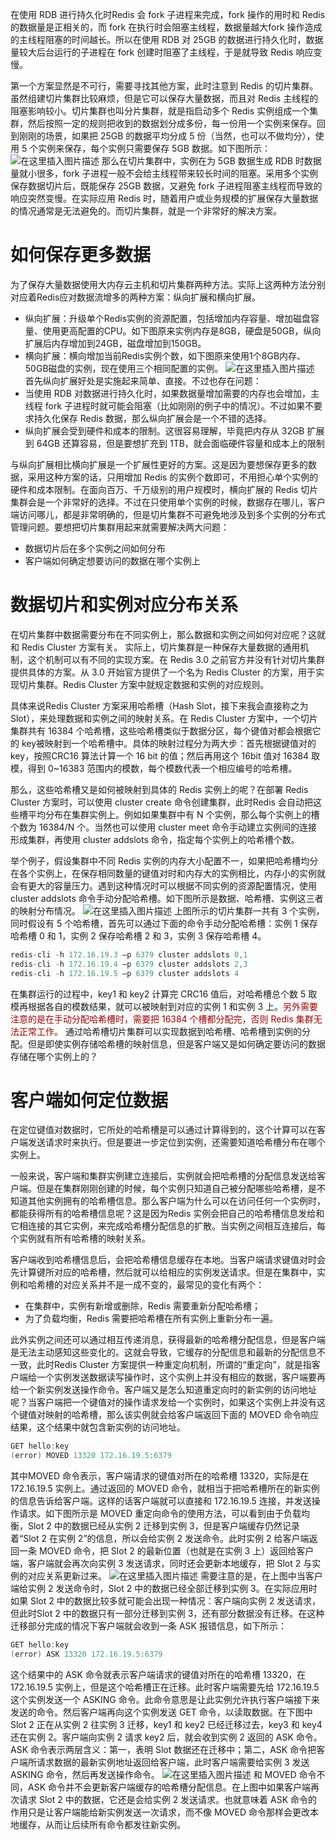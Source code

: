 ﻿在使用 RDB 进行持久化时Redis 会 fork 子进程来完成，fork 操作的用时和 Redis 的数据量是正相关的，而 fork 在执行时会阻塞主线程，数据量越大fork 操作造成的主线程阻塞的时间越长。所以在使用 RDB 对 25GB 的数据进行持久化时，数据量较大后台运行的子进程在 fork 创建时阻塞了主线程，于是就导致 Redis 响应变慢。

第一个方案显然是不可行，需要寻找其他方案，此时注意到 Redis 的切片集群。虽然组建切片集群比较麻烦，但是它可以保存大量数据，而且对 Redis 主线程的阻塞影响较小。切片集群也叫分片集群，就是指启动多个 Redis 实例组成一个集群，然后按照一定的规则把收到的数据划分成多份，每一份用一个实例来保存。回到刚刚的场景，如果把 25GB 的数据平均分成 5 份（当然，也可以不做均分），使用 5 个实例来保存，每个实例只需要保存 5GB 数据。如下图所示：
![在这里插入图片描述](https://img-blog.csdnimg.cn/49a0ab96f3e649e0a284d452c26695af.png)
那么在切片集群中，实例在为 5GB 数据生成 RDB 时数据量就小很多，fork 子进程一般不会给主线程带来较长时间的阻塞。采用多个实例保存数据切片后，既能保存 25GB 数据，又避免 fork 子进程阻塞主线程而导致的响应突然变慢。在实际应用 Redis 时，随着用户或业务规模的扩展保存大量数据的情况通常是无法避免的。而切片集群，就是一个非常好的解决方案。
# 如何保存更多数据
为了保存大量数据使用大内存云主机和切片集群两种方法。实际上这两种方法分别对应着Redis应对数据流增多的两种方案：纵向扩展和横向扩展。

 - 纵向扩展：升级单个Redis实例的资源配置，包括增加内存容量、增加磁盘容量、使用更高配置的CPU。如下图原来实例内存是8GB，硬盘是50GB，纵向扩展后内存增加到24GB，磁盘增加到150GB。
 - 横向扩展：横向增加当前Redis实例个数，如下图原来使用1个8GB内存、50GB磁盘的实例，现在使用三个相同配置的实例。
![在这里插入图片描述](https://img-blog.csdnimg.cn/7700fa112c034d84aa1757df7e4c88e9.png)
首先纵向扩展好处是实施起来简单、直接。不过也存在问题：
 - 当使用 RDB 对数据进行持久化时，如果数据量增加需要的内存也会增加，主线程 fork 子进程时就可能会阻塞（比如刚刚的例子中的情况）。不过如果不要求持久化保存 Redis 数据，那么纵向扩展会是一个不错的选择。
 - 纵向扩展会受到硬件和成本的限制。这很容易理解，毕竟把内存从 32GB 扩展到 64GB 还算容易，但是要想扩充到 1TB，就会面临硬件容量和成本上的限制

与纵向扩展相比横向扩展是一个扩展性更好的方案。这是因为要想保存更多的数据，采用这种方案的话，只用增加 Redis 的实例个数即可，不用担心单个实例的硬件和成本限制。在面向百万、千万级别的用户规模时，横向扩展的 Redis 切片集群会是一个非常好的选择。不过在只使用单个实例的时候，数据存在哪儿，客户端访问哪儿，都是非常明确的，但是切片集群不可避免地涉及到多个实例的分布式管理问题。要想把切片集群用起来就需要解决两大问题：
 - 数据切片后在多个实例之间如何分布
 - 客户端如何确定想要访问的数据在哪个实例上
# 数据切片和实例对应分布关系
在切片集群中数据需要分布在不同实例上，那么数据和实例之间如何对应呢？这就和 Redis Cluster 方案有关。
实际上，切片集群是一种保存大量数据的通用机制，这个机制可以有不同的实现方案。在 Redis 3.0 之前官方并没有针对切片集群提供具体的方案。从 3.0 开始官方提供了一个名为 Redis Cluster 的方案，用于实现切片集群。Redis Cluster 方案中就规定数据和实例的对应规则。

具体来说Redis Cluster 方案采用哈希槽（Hash Slot，接下来我会直接称之为 Slot），来处理数据和实例之间的映射关系。在 Redis Cluster 方案中，一个切片集群共有 16384 个哈希槽，这些哈希槽类似于数据分区，每个键值对都会根据它的 key被映射到一个哈希槽中。具体的映射过程分为两大步：首先根据键值对的 key，按照CRC16 算法计算一个 16 bit 的值；然后再用这个 16bit 值对 16384 取模，得到 0~16383 范围内的模数，每个模数代表一个相应编号的哈希槽。

那么，这些哈希槽又是如何被映射到具体的 Redis 实例上的呢？在部署 Redis Cluster 方案时，可以使用 cluster create 命令创建集群，此时Redis 会自动把这些槽平均分布在集群实例上。例如如果集群中有 N 个实例，那么每个实例上的槽个数为 16384/N 个。当然也可以使用 cluster meet 命令手动建立实例间的连接形成集群，再使用 cluster addslots 命令，指定每个实例上的哈希槽个数。

举个例子，假设集群中不同 Redis 实例的内存大小配置不一，如果把哈希槽均分在各个实例上，在保存相同数量的键值对时和内存大的实例相比，内存小的实例就会有更大的容量压力。遇到这种情况时可以根据不同实例的资源配置情况，使用 cluster addslots 命令手动分配哈希槽。如下图所示是数据、哈希槽、实例这三者的映射分布情况。
![在这里插入图片描述](https://img-blog.csdnimg.cn/01018bbddf0a40b8a900cf81e196a129.png)
上图所示的切片集群一共有 3 个实例，同时假设有 5 个哈希槽，首先可以通过下面的命令手动分配哈希槽：实例 1 保存哈希槽 0 和 1，实例 2 保存哈希槽 2 和 3，实例 3 保存哈希槽 4。
```java
redis-cli -h 172.16.19.3 –p 6379 cluster addslots 0,1
redis-cli -h 172.16.19.4 –p 6379 cluster addslots 2,3
redis-cli -h 172.16.19.5 –p 6379 cluster addslots 4
```
在集群运行的过程中，key1 和 key2 计算完 CRC16 值后，对哈希槽总个数 5 取模再根据各自的模数结果，就可以被映射到对应的实例 1 和实例 3 上。<font color=#900>另外需要注意的是在手动分配哈希槽时，需要把 16384 个槽都分配完，否则 Redis 集群无法正常工作。</font>  通过哈希槽切片集群可以实现数据到哈希槽、哈希槽到实例的分配。但是即使实例存储哈希槽的映射信息，但是客户端又是如何确定要访问的数据存储在哪个实例上的？
# 客户端如何定位数据
在定位键值对数据时，它所处的哈希槽是可以通过计算得到的，这个计算可以在客户端发送请求时来执行。但是要进一步定位到实例，还需要知道哈希槽分布在哪个实例上。

一般来说，客户端和集群实例建立连接后，实例就会把哈希槽的分配信息发送给客户端。但是在集群刚刚创建的时候，每个实例只知道自己被分配哪些哈希槽，是不知道其他实例拥有的哈希槽信息。那么客户端为什么可以在访问任何一个实例时，都能获得所有的哈希槽信息呢？这是因为Redis 实例会把自己的哈希槽信息发给和它相连接的其它实例，来完成哈希槽分配信息的扩散。当实例之间相互连接后，每个实例就有所有哈希槽的映射关系。

客户端收到哈希槽信息后，会把哈希槽信息缓存在本地。当客户端请求键值对时会先计算键所对应的哈希槽，然后就可以给相应的实例发送请求。但是在集群中，实例和哈希槽的对应关系并不是一成不变的，最常见的变化有两个：

 - 在集群中，实例有新增或删除，Redis 需要重新分配哈希槽；
 - 为了负载均衡，Redis 需要把哈希槽在所有实例上重新分布一遍。

此外实例之间还可以通过相互传递消息，获得最新的哈希槽分配信息，但是客户端是无法主动感知这些变化的。这就会导致，它缓存的分配信息和最新的分配信息不一致，此时Redis Cluster 方案提供一种重定向机制，所谓的“重定向”，就是指客户端给一个实例发送数据读写操作时，这个实例上并没有相应的数据，客户端要再给一个新实例发送操作命令。客户端又是怎么知道重定向时的新实例的访问地址呢？当客户端把一个键值对的操作请求发给一个实例时，如果这个实例上并没有这个键值对映射的哈希槽，那么该实例就会给客户端返回下面的 MOVED 命令响应结果，这个结果中就包含新实例的访问地址。

```java
GET hello:key
(error) MOVED 13320 172.16.19.5:6379
```
其中MOVED 命令表示，客户端请求的键值对所在的哈希槽 13320，实际是在 172.16.19.5 实例上。通过返回的 MOVED 命令，就相当于把哈希槽所在的新实例的信息告诉给客户端。这样的话客户端就可以直接和 172.16.19.5 连接，并发送操作请求。如下图所示是 MOVED 重定向命令的使用方法，可以看到由于负载均衡，Slot 2 中的数据已经从实例 2 迁移到实例 3，但是客户端缓存仍然记录着“Slot 2 在实例 2”的信息，所以会给实例 2 发送命令。此时实例 2 给客户端返回一条 MOVED 命令，把 Slot 2 的最新位置（也就是在实例 3 上）返回给客户端，客户端就会再次向实例 3 发送请求，同时还会更新本地缓存，把 Slot 2 与实例的对应关系更新过来。
![在这里插入图片描述](https://img-blog.csdnimg.cn/eba70e564b7540cfba7f88267e05964a.png)
需要注意的是，在上图中当客户端给实例 2 发送命令时，Slot 2 中的数据已经全部迁移到实例 3。在实际应用时如果 Slot 2 中的数据比较多就可能会出现一种情况：客户端向实例 2 发送请求，但此时Slot 2 中的数据只有一部分迁移到实例 3，还有部分数据没有迁移。在这种迁移部分完成的情况下客户端就会收到一条 ASK 报错信息，如下所示：
```java
GET hello:key
(error) ASK 13320 172.16.19.5:6379
```
这个结果中的 ASK 命令就表示客户端请求的键值对所在的哈希槽 13320，在 172.16.19.5 实例上，但是这个哈希槽正在迁移。此时客户端需要先给 172.16.19.5 这个实例发送一个 ASKING 命令。此命令意思是让此实例允许执行客户端接下来发送的命令。然后客户端再向这个实例发送 GET 命令，以读取数据。在下图中 Slot 2 正在从实例 2 往实例 3 迁移，key1 和 key2 已经迁移过去，key3 和 key4 还在实例 2。客户端向实例 2 请求 key2 后，就会收到实例 2 返回的 ASK 命令。ASK 命令表示两层含义：第一，表明 Slot 数据还在迁移中；第二，ASK 命令把客户端所请求数据的最新实例地址返回给客户端，此时客户端需要给实例 3 发送 ASKING 命令，然后再发送操作命令。
![在这里插入图片描述](https://img-blog.csdnimg.cn/d350b3cfc37745af9ee8ea80843149fa.png)
和 MOVED 命令不同，ASK 命令并不会更新客户端缓存的哈希槽分配信息。在上图中如果客户端再次请求 Slot 2 中的数据，它还是会给实例 2 发送请求。也就意味着 ASK 命令的作用只是让客户端能给新实例发送一次请求，而不像 MOVED 命令那样会更改本地缓存，从而让后续所有命令都发往新实例。
